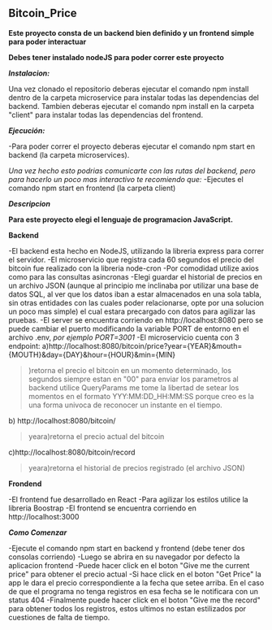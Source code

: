 ## Bitcoin_Price

**Este proyecto consta de un backend bien definido y un frontend simple para poder interactuar**

**Debes tener instalado nodeJS para poder correr este proyecto**

***Instalacion:***

Una vez clonado el repositorio deberas ejecutar el comando npm install dentro de la carpeta microservice para instalar todas las dependencias del backend.
Tambien deberas ejecutar el comando npm install en la carpeta "client" para instalar todas las dependencias del frontend.


***Ejecución:***

-Para poder correr el proyecto deberas ejecutar el comando npm start en backend (la carpeta microservices).

*Una vez hecho esto podrias comunicarte con las rutas del backend, pero para hacerlo un poco mas interactivo te recomiendo que:*
-Ejecutes el comando npm start en frontend (la carpeta client)


***Descripcion***

**Para este proyecto elegi el lenguaje de programacion JavaScript.**

**Backend**

-El backend esta hecho en NodeJS, utilizando la libreria express para correr el servidor.
-El microservicio que registra cada 60 segundos el precio del bitcoin fue realizado con la libreria node-cron
-Por comodidad utilize axios como para las consultas asincronas
-Elegi guardar el historial de precios en un archivo JSON (aunque al principio me inclinaba por utilizar una base de datos SQL, al ver que los datos iban a estar almacenados en una sola tabla, sin otras entidades con las cuales poder relacionarse, opte por una solucion un poco mas simple) el cual estara precargado con datos para agilizar las pruebas.
-El server se encuentra corriendo en http://localhost:8080 pero se puede cambiar el puerto modificando la variable PORT de entorno en el archivo .env, *por ejemplo PORT=3001*
-El microservicio cuenta con 3 endpoint:
a)http://localhost:8080/bitcoin/price?year={YEAR}&mouth={MOUTH}&day={DAY}&hour={HOUR}&min={MIN} 
 > )retorna el precio el bitcoin en un momento determinado, los segundos siempre estan en "00"
 > para enviar los parametros al backend utilice QueryParams
 > me tome la libertad de setear los momentos en el formato YYY:MM:DD_HH:MM:SS porque creo es la una forma univoca de reconocer un instante en el tiempo.
 
b) http://localhost:8080/bitcoin/ 
 > yeara)retorna el precio actual del bitcoin
 
c)http://localhost:8080/bitcoin/record 
 > yeara)retorna el historial de precios registrado (el archivo JSON)
 
 
**Frondend**

-El frontend fue desarrollado en React
-Para agilizar los estilos utilice la libreria Boostrap
-El frontend se encuentra corriendo en http://localhost:3000


***Como Comenzar***

-Ejecute el comando npm start en backend y frontend (debe tener dos consolas corriendo)
-Luego se abrira en su navegador por defecto la aplicacion frontend
-Puede hacer click en el boton "Give me the current price" para obtener el precio actual
-Si hace click en el boton "Get Price" la app le dara el precio correspondiente a la fecha que setee arriba. En el caso de que el programa no tenga registros en esa fecha se le notificara con un status 404
-Finalmente puede hacer click en el boton "Give me the record" para obtener todos los registros, estos ultimos no estan estilizados por cuestiones de falta de tiempo.



